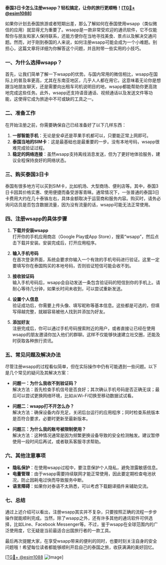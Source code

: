 **泰国3日卡怎么注册wsapp？轻松搞定，让你的旅行更顺畅！[[TG💪+ @esim1088](https://t.me/s/esim1088)]**

如果你计划去泰国旅游或者短期出差，那么了解如何在泰国使用wsapp（类似微信的应用）就显得尤为重要了。wsapp是一款非常受欢迎的通讯软件，它不仅能帮你与朋友和家人保持联系，还能方便你在当地寻找美食、景点以及解决交通问题。然而，对于刚到泰国的人来说，如何注册wsapp可能会成为一个小难题。别担心，这篇文章将详细为你解答这个问题，并且附带一些实用的小技巧。

### 一、为什么选择wsapp？

首先，让我们简单了解一下wsapp的优势。与国内常用的微信相比，wsapp在国际上的普及率更高，尤其在东南亚地区，几乎人人都在用它。这意味着无论你是想跟当地朋友聊天，还是需要向出租车司机说明目的地，wsapp都能帮助你更高效地完成这些任务。此外，wsapp还支持语音通话、视频通话以及发送文件等功能，这使得它成为旅途中不可或缺的工具之一。

### 二、准备工作

在开始注册之前，你需要确保自己已经准备好了以下几样东西：

1. **一部智能手机**：无论是安卓还是苹果手机都可以，只要能正常上网即可。
2. **泰国当地的SIM卡**：这是最基础也是最重要的一步。没有本地号码，wsapp很难完成验证过程。
3. **稳定的网络连接**：虽然wsapp支持离线消息发送，但为了更好地体验服务，建议全程保持良好的网络状态。

### 三、购买泰国3日卡

泰国有很多地方可以买到SIM卡，比如机场、大型商场、便利店等。其中，泰国3日卡因其价格实惠、使用便捷而备受游客青睐。通常情况下，一张普通的泰国3日卡费用大约在几十泰铢左右，具体金额取决于运营商和服务内容。购买时，请务必询问店员是否包含数据流量，因为没有流量的话，wsapp可能无法正常使用。

### 四、注册wsapp的具体步骤

1. **下载并安装wsapp**  
   打开你的手机应用商店（Google Play或App Store），搜索“wsapp”，然后点击下载并安装。安装完成后，打开应用程序。

2. **输入手机号码**  
   在首次登录界面，系统会要求你输入一个有效的手机号码进行验证。这里一定要填写你在泰国购买的本地号码，否则验证短信可能会收不到。

3. **接收验证码**  
   输入手机号码后，wsapp会自动发送一条包含验证码的短信到你的手机上。请耐心等待几分钟，如果长时间未收到，可以尝试重新发送。

4. **设置个人信息**  
   验证成功后，你需要上传头像、填写昵称等基本信息。这些都是可选的，但填写得越完整，就越容易被他人找到并添加为好友。

5. **添加好友**  
   注册完成后，你可以通过手机号码搜索附近的用户，或者直接让已经在使用wsapp的朋友邀请你加入他们的群聊。这样不仅能够快速建立社交圈，还能及时获取各种旅行资讯。

### 五、常见问题及解决办法

尽管注册wsapp的过程看似简单，但在实际操作中仍有可能遇到一些问题。以下是几个常见的疑问及其解决方案：

- **问题一：为什么我收不到验证码？**  
  解决方法：首先检查手机信号是否良好；其次确认手机号码是否正确无误；最后可以尝试更换网络环境，比如从Wi-Fi切换至移动数据试试看。

- **问题二：wsapp打不开怎么办？**  
  解决方法：确保设备内存充足，关闭后台运行的应用程序；同时检查系统版本是否符合要求，必要时更新至最新版本。

- **问题三：为什么我的账号被限制使用？**  
  解决方法：这种情况通常是因为频繁更换设备导致的安全检测触发。建议暂停使用一段时间后再试，或者联系客服寻求帮助。

### 六、其他注意事项

- **隐私保护**：在使用wsapp过程中，要注意保护个人隐私，避免泄露敏感信息。
- **电量管理**：由于wsapp需要持续联网才能正常使用，因此要定期检查电池状况，防止因耗电过快而导致服务中断。
- **语言障碍**：如果你对泰语不太熟悉，可以考虑下载翻译插件来辅助交流。

### 七、总结

通过上述介绍可以看出，注册wsapp其实并不复杂，只要按照正确的流程一步步操作就能顺利完成。当然，除了wsapp之外，还有许多其他的通讯软件可供选择，比如Line、Facebook Messenger等。不过，鉴于wsapp在全球范围内的广泛使用度，它无疑是当前最适合出国旅行者的一款工具。

最后再次提醒大家，在享受wsapp带来的便利的同时，也要时刻关注自身的安全问题哦！希望每位读者都能够顺利开启自己的泰国之旅，收获满满的美好回忆。

[[TG💪+ @esim1088](https://t.me/s/esim1088) ![Image](https://i.postimg.cc/4NQfJmqS/Snipaste-2025-05-13-00-14-12.png)]